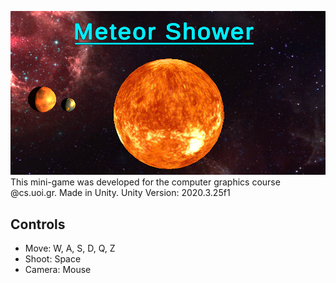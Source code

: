 ![MeteorShower](https://github.com/PetrosKarampas/MeteorShower/blob/main/Assets/Images/MeteorShower.png)
This mini-game was developed for the computer graphics course @cs.uoi.gr. Made in Unity.
Unity Version: 2020.3.25f1
## Controls
- Move: W, A, S, D, Q, Z
- Shoot: Space
- Camera: Mouse
